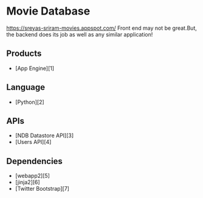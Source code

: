 # Movie Database
https://sreyas-sriram-movies.appspot.com/
Front end may not be great.But, the backend does its job as well as any similar application!

## Products
- [App Engine][1]

## Language
- [Python][2]

## APIs
- [NDB Datastore API][3]
- [Users API][4]

## Dependencies
- [webapp2][5]
- [jinja2][6]
- [Twitter Bootstrap][7]

